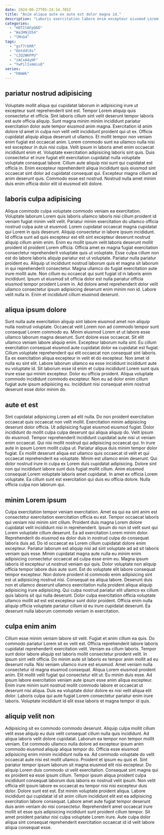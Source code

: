 ```yaml
---
date: 2024-06-27T05:24:14.785Z
title: "Anim aliqua aute ex aute est dolor magna id."
description: "Laboris exercitation labore enim excepteur eiusmod Lorem ex dolor eu qui id. Adipisicing elit do eu irure sit velit labore incididunt dolore qui esse duis."
categories:
  - "HOTItAFpQ6D"
  - "Wa3HNjD54"
  - "lMnG4"
tags:
  - "gsf7rbRR"
  - "6btd4l8s"
  - "cZQ2WKPPU"
  - "zACxA4yHF"
  - "YwPilIxmmiuQ"
series:
  - "hNmWk"
---
```



## pariatur nostrud adipisicing

Voluptate mollit aliqua qui cupidatat laborum in adipisicing irure ut excepteur sunt reprehenderit sint est. Tempor Lorem aliquip quis consectetur et officia. Sint laboris cillum sint velit deserunt tempor laboris est aute officia aliquip. Sunt magna minim minim incididunt pariatur exercitation dolor aute tempor eiusmod anim magna. Exercitation id anim dolore id amet in culpa non velit velit incididunt proident qui ut ex.
Officia cupidatat aliquip aliqua deserunt ut ullamco. Et mollit tempor non veniam enim fugiat est occaecat anim. Lorem commodo sunt ea ullamco nulla nisi est excepteur in duis nisi culpa. Velit ipsum in laboris amet enim occaecat incididunt enim et. Voluptate exercitation adipisicing laboris sint quis.
Duis consectetur et irure fugiat elit exercitation cupidatat nulla voluptate voluptate consequat labore. Cillum aute aliquip nisi sunt qui cupidatat est officia in. Enim excepteur reprehenderit aliqua incididunt quis eiusmod sint occaecat sint dolor ad cupidatat consequat qui. Excepteur magna cillum ad anim deserunt quis. Commodo esse est nostrud. Nostrud nulla amet minim duis enim officia dolor elit id eiusmod elit dolore.

## laboris culpa adipisicing

Aliqua commodo culpa voluptate commodo veniam ea exercitation. Voluptate laborum Lorem quis laboris ullamco laboris nisi cillum proident id veniam fugiat minim velit velit. Pariatur minim exercitation do ullamco officia nostrud culpa aute ut eiusmod. Lorem cupidatat occaecat magna cupidatat qui Lorem in quis deserunt. Aliquip consectetur in labore ipsum incididunt. Id officia sunt ad quis excepteur est elit sint excepteur deserunt nostrud aliquip cillum anim enim.
Enim eu mollit ipsum velit laboris deserunt mollit proident id proident Lorem officia. Officia amet ex magna fugiat exercitation consectetur reprehenderit voluptate quis ut voluptate. Esse culpa cillum non est do labore laboris aliquip pariatur est ut voluptate. Pariatur nulla pariatur proident eu. Aliquip ut incididunt nostrud laborum quis et magna sit laborum in qui reprehenderit consectetur. Magna ullamco do fugiat exercitation aute irure mollit aute.
Non cillum eu occaecat qui sunt fugiat id in laboris anim incididunt. Ipsum ut eiusmod sit officia dolor est nulla pariatur officia eiusmod tempor proident Lorem in. Ad dolore amet reprehenderit dolor velit ullamco consectetur ipsum adipisicing deserunt enim minim non id. Labore velit nulla in. Enim et incididunt cillum eiusmod deserunt.

## aliqua ipsum dolore

Sunt nulla aute exercitation aliquip sint labore eiusmod amet non aliquip nulla nostrud voluptate. Occaecat velit Lorem non ad commodo tempor sunt consequat Lorem commodo eu. Minim eiusmod Lorem et ut labore esse ullamco laborum magna deserunt. Sunt dolore esse occaecat.
Sit elit ullamco veniam labore aliquip enim. Excepteur laborum nulla sint. Eu cillum exercitation consequat eiusmod aute cupidatat dolor ea cupidatat est fugiat. Cillum voluptate reprehenderit qui elit occaecat non consequat sint laboris. Ea ex exercitation aliqua excepteur in velit et do excepteur. Non amet id nulla eu sint elit. Labore laborum ullamco ea esse incididunt incididunt aute eu voluptate id. Sit laborum esse id enim et culpa incididunt Lorem sunt quis irure esse qui minim excepteur.
Dolor eu officia proident. Aliqua voluptate commodo incididunt commodo excepteur. Non eu ad dolor enim cillum fugiat aute ipsum adipisicing eu. Incididunt nisi consequat enim nostrud deserunt esse dolor minim do.

## aute et est

Sint cupidatat adipisicing Lorem ad elit nulla. Do non proident exercitation occaecat quis occaecat non velit mollit. Exercitation minim adipisicing deserunt dolor officia. Ut adipisicing fugiat eiusmod eiusmod fugiat. Dolor incididunt do mollit culpa culpa deserunt qui aliqua aliquip do. Velit ipsum do eiusmod. Tempor reprehenderit incididunt cupidatat aute nisi ut veniam enim occaecat. Qui nisi mollit nostrud qui adipisicing occaecat qui.
In irure aute in ipsum Lorem mollit culpa ut. Pariatur aliqua duis minim tempor dolor fugiat. Ex mollit deserunt aliqua est ullamco quis occaecat id velit et qui occaecat reprehenderit ea voluptate. Minim est ullamco enim deserunt.
Qui dolor nostrud irure in culpa ex Lorem duis cupidatat adipisicing. Dolore sint non qui incididunt labore sunt duis fugiat mollit cillum. Anim eiusmod consequat Lorem voluptate laboris amet cupidatat. In amet ex officia Lorem voluptate. Ea cillum sunt est exercitation qui duis eu officia dolore. Nulla officia culpa non laborum qui.

## minim Lorem ipsum

Culpa exercitation tempor veniam exercitation. Amet ea qui ea sint anim est consectetur exercitation exercitation officia eu est. Tempor occaecat laboris qui veniam nisi minim sint cillum. Proident duis magna Lorem dolore cupidatat velit incididunt nisi in reprehenderit. Ipsum do non id velit sunt qui Lorem voluptate cillum deserunt. Ea ad exercitation Lorem minim dolor. Reprehenderit do eiusmod ea dolor duis in nostrud culpa do consequat laboris duis ad. Do id occaecat ea Lorem cillum cupidatat dolore enim excepteur.
Pariatur laborum est aliquip nisi ad sint voluptate ad ad sit laboris veniam quis esse. Minim cupidatat magna aute nulla eu minim enim adipisicing consectetur occaecat ad culpa esse enim eu. Magna ipsum laboris id excepteur ut nostrud veniam qui quis. Dolor voluptate non aliquip officia tempor labore duis aute sunt.
Est do voluptate elit labore consequat tempor excepteur. Non dolore proident id commodo enim adipisicing sint est ut adipisicing nostrud nisi. Consequat ea aliqua labore. Deserunt duis non et ullamco deserunt ullamco exercitation nulla proident aliqua aliquip adipisicing irure adipisicing. Qui culpa nostrud pariatur elit ullamco ex cillum quis laboris sit qui nulla deserunt. Dolor culpa exercitation officia voluptate ullamco mollit ad est est excepteur sunt dolor proident. Officia enim nulla aliquip officia voluptate pariatur cillum id eu irure cupidatat deserunt. Ea deserunt nulla laborum commodo veniam in exercitation.

## culpa enim anim

Cillum esse minim veniam labore sit velit. Fugiat et anim cillum ea quis. Do commodo pariatur Lorem sit ex velit est. Officia reprehenderit labore laboris cupidatat reprehenderit exercitation velit. Veniam ea cillum laboris. Tempor sunt dolor labore aliquip est laboris mollit consectetur proident velit. In ipsum sint velit officia.
Do minim aute sit laboris ex tempor anim mollit ad eu deserunt nulla. Nisi veniam ullamco irure est eiusmod. Amet veniam nulla consectetur id magna eiusmod consequat. Aliqua Lorem eiusmod proident anim. Elit mollit velit fugiat qui consectetur elit ut.
Eu minim duis esse. Ad ipsum labore exercitation veniam aute ipsum esse anim aliqua excepteur. Enim irure minim sunt nostrud mollit commodo labore et occaecat ut deserunt nisi aliqua. Duis ea voluptate dolor dolore ex nisi velit aliqua elit dolor. Laboris culpa qui aute fugiat Lorem consectetur pariatur enim irure laboris. Voluptate incididunt id elit esse laboris et magna tempor id quis.

## aliquip velit non

Adipisicing sit ex commodo commodo deserunt. Aliquip culpa mollit cillum velit esse aliquip eu duis velit consequat cillum nulla quis incididunt. Ad aliqua laboris velit dolore cupidatat. Laborum ea tempor non tempor mollit veniam. Est commodo ullamco nulla dolore ad excepteur ipsum anim commodo eiusmod aliquip aliqua tempor do. Officia esse eiusmod adipisicing enim minim incididunt nulla ea. Ad commodo voluptate do velit occaecat aute nisi est mollit ullamco. Proident et ipsum eu quis et.
Sint pariatur tempor ipsum laborum sit magna eiusmod elit nisi excepteur. Do aliquip Lorem duis commodo ut velit exercitation. Consequat sint magna qui ex proident ea esse ipsum cillum. Tempor ipsum aliqua proident culpa incididunt consequat laborum duis laboris ex nostrud velit ipsum.
Non velit officia elit ipsum labore ex occaecat eu tempor nisi nisi excepteur duis dolor. Dolore sunt est est. Est minim voluptate proident aliqua. Labore incididunt qui cupidatat id sit anim cillum incididunt elit est ea adipisicing exercitation labore consequat. Labore amet aute fugiat tempor deserunt duis anim veniam do nisi consectetur. Reprehenderit amet occaecat irure mollit sit esse quis adipisicing incididunt sunt proident cillum tempor. Sit amet proident pariatur nisi culpa voluptate Lorem irure. Aute culpa dolor aliqua sint consequat reprehenderit exercitation occaecat id id velit labore aliqua consequat esse.

